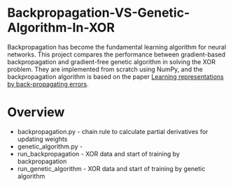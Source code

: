 # Backpropagation-VS-Genetic-Algorithm-In-XOR
Backpropagation has become the fundamental learning algorithm for neural networks. This project compares the performance between gradient-based backpropagation and gradient-free genetic algorithm in solving the XOR problem. They are implemented from scratch using NumPy, and the backpropagation algorithm is based on the paper [Learning representations by back-propagating errors](https://www.iro.umontreal.ca/~vincentp/ift3395/lectures/backprop_old.pdf).

# Overview
- backpropagation.py - chain rule to calculate partial derivatives for updating weights
- genetic_algorithm.py - 
- run_backpropagation - XOR data and start of training by backpropagation
- run_genetic_algorithm - XOR data and start of training by genetic algorithm
